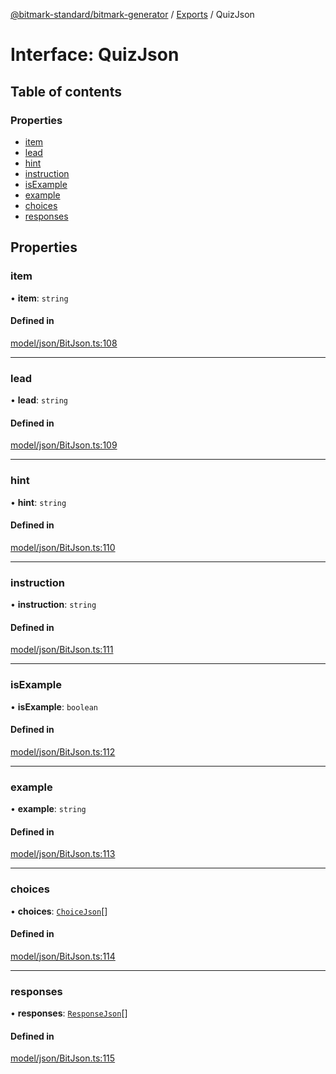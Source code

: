 [@bitmark-standard/bitmark-generator](../API.md) / [Exports](../modules.md) / QuizJson

# Interface: QuizJson

## Table of contents

### Properties

- [item](QuizJson.md#item)
- [lead](QuizJson.md#lead)
- [hint](QuizJson.md#hint)
- [instruction](QuizJson.md#instruction)
- [isExample](QuizJson.md#isExample)
- [example](QuizJson.md#example)
- [choices](QuizJson.md#choices)
- [responses](QuizJson.md#responses)

## Properties

### item

• **item**: `string`

#### Defined in

[model/json/BitJson.ts:108](https://github.com/getMoreBrain/bitmark-generator/blob/ccb191f/src/model/json/BitJson.ts#L108)

___

### lead

• **lead**: `string`

#### Defined in

[model/json/BitJson.ts:109](https://github.com/getMoreBrain/bitmark-generator/blob/ccb191f/src/model/json/BitJson.ts#L109)

___

### hint

• **hint**: `string`

#### Defined in

[model/json/BitJson.ts:110](https://github.com/getMoreBrain/bitmark-generator/blob/ccb191f/src/model/json/BitJson.ts#L110)

___

### instruction

• **instruction**: `string`

#### Defined in

[model/json/BitJson.ts:111](https://github.com/getMoreBrain/bitmark-generator/blob/ccb191f/src/model/json/BitJson.ts#L111)

___

### isExample

• **isExample**: `boolean`

#### Defined in

[model/json/BitJson.ts:112](https://github.com/getMoreBrain/bitmark-generator/blob/ccb191f/src/model/json/BitJson.ts#L112)

___

### example

• **example**: `string`

#### Defined in

[model/json/BitJson.ts:113](https://github.com/getMoreBrain/bitmark-generator/blob/ccb191f/src/model/json/BitJson.ts#L113)

___

### choices

• **choices**: [`ChoiceJson`](ChoiceJson.md)[]

#### Defined in

[model/json/BitJson.ts:114](https://github.com/getMoreBrain/bitmark-generator/blob/ccb191f/src/model/json/BitJson.ts#L114)

___

### responses

• **responses**: [`ResponseJson`](ResponseJson.md)[]

#### Defined in

[model/json/BitJson.ts:115](https://github.com/getMoreBrain/bitmark-generator/blob/ccb191f/src/model/json/BitJson.ts#L115)
